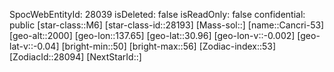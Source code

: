 ﻿---
location: [30.96,137.65,2000]
type: Station
tags:
- astro/Star

---
SpocWebEntityId: 28039
isDeleted: false
isReadOnly: false
confidential: public
[star-class::M6]
[star-class-id::28193]
[Mass-sol::]
[name::Cancri-53]
[geo-alt::2000]
[geo-lon::137.65]
[geo-lat::30.96]
[geo-lon-v::-0.002]
[geo-lat-v::-0.04]
[bright-min::50]
[bright-max::56]
[Zodiac-index::53]
[ZodiacId::28094]
[NextStarId::]

